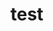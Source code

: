 # test






















































































































